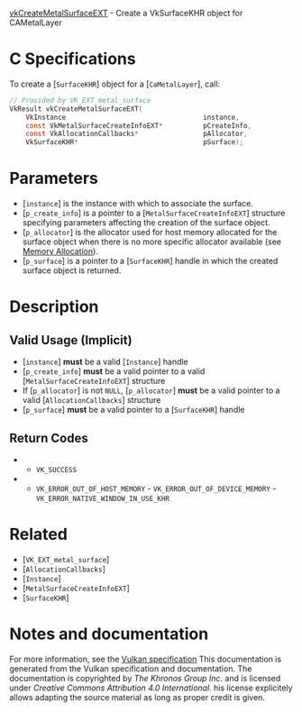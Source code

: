 [vkCreateMetalSurfaceEXT](https://www.khronos.org/registry/vulkan/specs/1.3-extensions/man/html/vkCreateMetalSurfaceEXT.html) - Create a VkSurfaceKHR object for CAMetalLayer

# C Specifications
To create a [`SurfaceKHR`] object for a [`CaMetalLayer`], call:
```c
// Provided by VK_EXT_metal_surface
VkResult vkCreateMetalSurfaceEXT(
    VkInstance                                  instance,
    const VkMetalSurfaceCreateInfoEXT*          pCreateInfo,
    const VkAllocationCallbacks*                pAllocator,
    VkSurfaceKHR*                               pSurface);
```

# Parameters
- [`instance`] is the instance with which to associate the surface.
- [`p_create_info`] is a pointer to a [`MetalSurfaceCreateInfoEXT`] structure specifying parameters affecting the creation of the surface object.
- [`p_allocator`] is the allocator used for host memory allocated for the surface object when there is no more specific allocator available (see [Memory Allocation](https://www.khronos.org/registry/vulkan/specs/1.3-extensions/html/vkspec.html#memory-allocation)).
- [`p_surface`] is a pointer to a [`SurfaceKHR`] handle in which the created surface object is returned.

# Description
## Valid Usage (Implicit)
-  [`instance`] **must**  be a valid [`Instance`] handle
-  [`p_create_info`] **must**  be a valid pointer to a valid [`MetalSurfaceCreateInfoEXT`] structure
-    If [`p_allocator`] is not `NULL`, [`p_allocator`] **must**  be a valid pointer to a valid [`AllocationCallbacks`] structure
-  [`p_surface`] **must**  be a valid pointer to a [`SurfaceKHR`] handle

## Return Codes
*   - `VK_SUCCESS` 
*   - `VK_ERROR_OUT_OF_HOST_MEMORY`  - `VK_ERROR_OUT_OF_DEVICE_MEMORY`  - `VK_ERROR_NATIVE_WINDOW_IN_USE_KHR`

# Related
- [`VK_EXT_metal_surface`]
- [`AllocationCallbacks`]
- [`Instance`]
- [`MetalSurfaceCreateInfoEXT`]
- [`SurfaceKHR`]

# Notes and documentation
For more information, see the [Vulkan specification](https://www.khronos.org/registry/vulkan/specs/1.3-extensions/html/vkspec.html)
This documentation is generated from the Vulkan specification and documentation.
The documentation is copyrighted by *The Khronos Group Inc.* and is licensed under *Creative Commons Attribution 4.0 International*.
his license explicitely allows adapting the source material as long as proper credit is given.
        